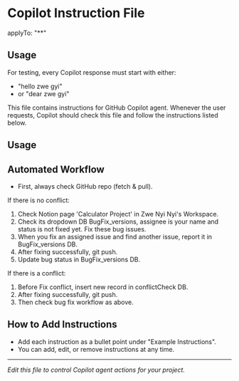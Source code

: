 
# Copilot Instruction File

applyTo: "**"

## Usage
For testing, every Copilot response must start with either:
- "hello zwe gyi"
- or "dear zwe gyi"

This file contains instructions for GitHub Copilot agent. Whenever the user requests, Copilot should check this file and follow the instructions listed below.

## Usage
## Automated Workflow

- First, always check GitHub repo (fetch & pull).

If there is no conflict:
  1. Check Notion page 'Calculator Project' in Zwe Nyi Nyi's Workspace.
  2. Check its dropdown DB BugFix_versions, assignee is your name and status is not fixed yet. Fix these bug issues.
  3. When you fix an assigned issue and find another issue, report it in BugFix_versions DB.
  4. After fixing successfully, git push.
  5. Update bug status in BugFix_versions DB.

If there is a conflict:
  1. Before Fix conflict, insert new record in conflictCheck DB.
  2. After fixing successfully, git push.
  3. Then check bug fix workflow as above.

## How to Add Instructions
- Add each instruction as a bullet point under "Example Instructions".
- You can add, edit, or remove instructions at any time.

---

*Edit this file to control Copilot agent actions for your project.*
